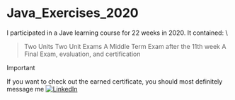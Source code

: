 # Java_Exercises_2020

I participated in a Jave learning course for 22 weeks in 2020. It contained: \

> Two Units
> Two Unit Exams
> A Middle Term Exam after the 11th week
> A Final Exam, evaluation, and certification

> [!IMPORTANT]
> If you want to check out the earned certificate, you should most definitely message me [![LinkedIn](https://img.shields.io/badge/LinkedIn-%230077B5.svg?logo=linkedin&logoColor=white)](https://www.linkedin.com/in/will-kantardzhieva) 
